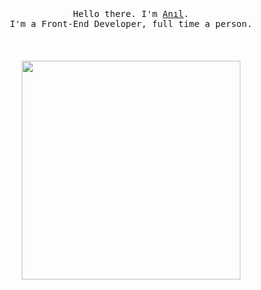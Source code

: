 <p align="center">
  <br>
  <br>
  <br>
  <samp>Hello there. I'm <a href="https://www.linkedin.com/in/anilgunduuz/">Anıl</a>.<br> I'm a Front-End Developer, full time a person.</samp>
  <br>
  <br>
  <br>
  <br>

  <img src="https://media4.giphy.com/media/v1.Y2lkPTc5MGI3NjExMWtxbThkbzkxd2xiOHZzODhkcjhwMjM3cWNoenNtZjhzNmNlNTltOSZlcD12MV9pbnRlcm5hbF9naWZfYnlfaWQmY3Q9Zw/l0EoByYRkZJo8K0da/giphy.gif" width="350" />
</p>


<!--
**agunduuz/agunduuz** is a ✨ _special_ ✨ repository because its `README.md` (this file) appears on your GitHub profile.

Here are some ideas to get you started:

- 🔭 I’m currently working on ...
- 🌱 I’m currently learning ...
- 👯 I’m looking to collaborate on ...
- 🤔 I’m looking for help with ...
- 💬 Ask me about ...
- 📫 How to reach me: ...
- 😄 Pronouns: ...
- ⚡ Fun fact: ...
-->
